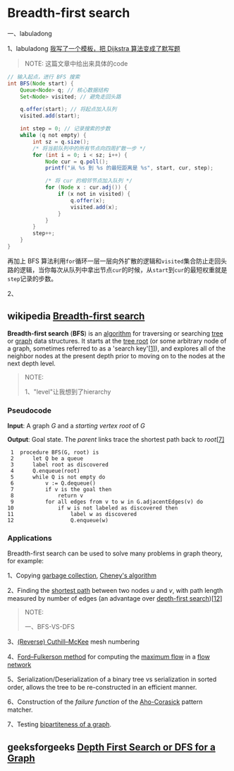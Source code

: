 # Breadth-first search

一、labuladong 

1、labuladong [我写了一个模板，把 Dijkstra 算法变成了默写题](https://mp.weixin.qq.com/s?__biz=MzAxODQxMDM0Mw==&mid=2247492167&idx=1&sn=bc96c8f97252afdb3973c7d760edb9c0&scene=21#wechat_redirect)

> NOTE: 这篇文章中给出来具体的code

```java
// 输入起点，进行 BFS 搜索
int BFS(Node start) {
    Queue<Node> q; // 核心数据结构
    Set<Node> visited; // 避免走回头路

    q.offer(start); // 将起点加入队列
    visited.add(start);

    int step = 0; // 记录搜索的步数
    while (q not empty) {
        int sz = q.size();
        /* 将当前队列中的所有节点向四周扩散一步 */
        for (int i = 0; i < sz; i++) {
            Node cur = q.poll();
            printf("从 %s 到 %s 的最短距离是 %s", start, cur, step);

            /* 将 cur 的相邻节点加入队列 */
            for (Node x : cur.adj()) {
                if (x not in visited) {
                    q.offer(x);
                    visited.add(x);
                }
            }
        }
        step++;
    }
}
```

再加上 BFS 算法利用`for`循环一层一层向外扩散的逻辑和`visited`集合防止走回头路的逻辑，当你每次从队列中拿出节点`cur`的时候，从`start`到`cur`的最短权重就是`step`记录的步数。

2、

## wikipedia [Breadth-first search](https://en.wikipedia.org/wiki/Breadth-first_search)

**Breadth-first search** (**BFS**) is an [algorithm](https://en.wikipedia.org/wiki/Algorithm) for traversing or searching [tree](https://en.wikipedia.org/wiki/Tree_(data_structure)) or [graph](https://en.wikipedia.org/wiki/Graph_(data_structure)) data structures. It starts at the [tree root](https://en.wikipedia.org/wiki/Tree_(data_structure)#Terminology) (or some arbitrary node of a graph, sometimes referred to as a 'search key'[[1\]](https://en.wikipedia.org/wiki/Breadth-first_search#cite_note-1)), and explores all of the neighbor nodes at the present depth prior to moving on to the nodes at the next depth level.

> NOTE: 
>
> 1、"level"让我想到了hierarchy

### Pseudocode

**Input**: A graph *G* and a *starting vertex* *root* of *G*

**Output**: Goal state. The *parent* links trace the shortest path back to *root*[[7\]](https://en.wikipedia.org/wiki/Breadth-first_search#cite_note-7)

```pseudocode
 1  procedure BFS(G, root) is
 2      let Q be a queue
 3      label root as discovered
 4      Q.enqueue(root)
 5      while Q is not empty do
 6          v := Q.dequeue()
 7          if v is the goal then
 8              return v
 9          for all edges from v to w in G.adjacentEdges(v) do
10              if w is not labeled as discovered then
11                  label w as discovered
12                  Q.enqueue(w)
```



### Applications

Breadth-first search can be used to solve many problems in graph theory, for example:

1、Copying [garbage collection](https://en.wikipedia.org/wiki/Garbage_collection_(computer_science)), [Cheney's algorithm](https://en.wikipedia.org/wiki/Cheney's_algorithm)

2、Finding the [shortest path](https://en.wikipedia.org/wiki/Shortest_path) between two nodes *u* and *v*, with path length measured by number of edges (an advantage over [depth-first search](https://en.wikipedia.org/wiki/Depth-first_search))[[12\]](https://en.wikipedia.org/wiki/Breadth-first_search#cite_note-12)

> NOTE: 
>
> 一、BFS-VS-DFS

3、[(Reverse) Cuthill–McKee](https://en.wikipedia.org/wiki/Cuthill–McKee_algorithm) mesh numbering

4、[Ford–Fulkerson method](https://en.wikipedia.org/wiki/Ford–Fulkerson_algorithm) for computing the [maximum flow](https://en.wikipedia.org/wiki/Maximum_flow_problem) in a [flow network](https://en.wikipedia.org/wiki/Flow_network)

5、Serialization/Deserialization of a binary tree vs serialization in sorted order, allows the tree to be re-constructed in an efficient manner.

6、Construction of the *failure function* of the [Aho-Corasick](https://en.wikipedia.org/wiki/Aho-Corasick) pattern matcher.

7、Testing [bipartiteness of a graph](https://en.wikipedia.org/wiki/Bipartite_graph#Testing_bipartiteness).

## geeksforgeeks [Depth First Search or DFS for a Graph](https://www.geeksforgeeks.org/depth-first-search-or-dfs-for-a-graph/)



